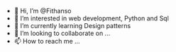 - 👋 Hi, I’m @Fithanso
- 👀 I’m interested in web development, Python and Sql
- 🌱 I’m currently learning Design patterns
- 💞️ I’m looking to collaborate on ...
- 📫 How to reach me ...

<!---
Fithanso/Fithanso is a ✨ special ✨ repository because its `README.md` (this file) appears on your GitHub profile.
You can click the Preview link to take a look at your changes.
--->
